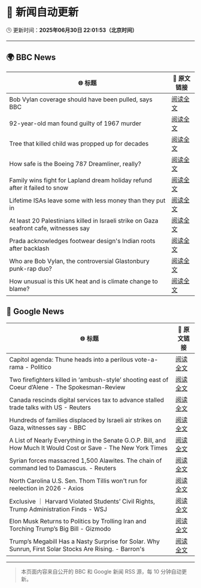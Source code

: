 # 🧠 新闻自动更新

🕒 更新时间：**2025年06月30日 22:01:53（北京时间）**

---

## 🌍 BBC News

| 🌐 标题 | 🔗 原文链接 |
|--------|-------------|
| Bob Vylan coverage should have been pulled, says BBC | [阅读全文](https://www.bbc.com/news/articles/c75rr6g96z4o) |
| 92-year-old man found guilty of 1967 murder | [阅读全文](https://www.bbc.com/news/articles/cgk3jyl5prvo) |
| Tree that killed child was propped up for decades | [阅读全文](https://www.bbc.com/news/articles/cj4eexvw59xo) |
| How safe is the Boeing 787 Dreamliner, really? | [阅读全文](https://www.bbc.com/news/articles/cwyq7vgq2e5o) |
| Family wins fight for Lapland dream holiday refund after it failed to snow | [阅读全文](https://www.bbc.com/news/articles/c994pmv77gro) |
| Lifetime ISAs leave some with less money than they put in | [阅读全文](https://www.bbc.com/news/articles/c93kgye03j9o) |
| At least 20 Palestinians killed in Israeli strike on Gaza seafront cafe, witnesses say | [阅读全文](https://www.bbc.com/news/articles/c62884y1pl5o) |
| Prada acknowledges footwear design's Indian roots after backlash | [阅读全文](https://www.bbc.com/news/articles/cj4e24n20wwo) |
| Who are Bob Vylan, the controversial Glastonbury punk-rap duo? | [阅读全文](https://www.bbc.com/news/articles/cev00ygvxjgo) |
| How unusual is this UK heat and is climate change to blame? | [阅读全文](https://www.bbc.com/news/articles/c2k1103vljqo) |

## 📰 Google News

| 🌐 标题 | 🔗 原文链接 |
|--------|-------------|
| Capitol agenda: Thune heads into a perilous vote-a-rama - Politico | [阅读全文](https://news.google.com/rss/articles/CBMirwFBVV95cUxQSEFGanJMTU1xeDhPaU5kblRHanVZeFRWeTJGdDJFSVJiUjk4MEJmdXRLcmVIVUhWYXRESTVXLXlrOXZoNEpNZWlGRS0wLWJEUktydFNrYUxpZXktcmRnQjNwd0o2WXBWYVNELWhWMjd1SXg5cGdvc0dsRDJrWkxiYkc1Vlg4Vms5Y0JGWkw4b2JGaENkZWR6R0FGSHhYRllTamxJWmJkVDQ4U1p3X3JZ?oc=5) |
| Two firefighters killed in ‘ambush-style’ shooting east of Coeur d’Alene - The Spokesman-Review | [阅读全文](https://news.google.com/rss/articles/CBMingFBVV95cUxPODZRTlNlWDNRUjZqZkZjanFhWC11NVB4V0hvQWdzZFo2cm03YzIydUU5emR0ekxxM2xGbUZMSWxVNU02X3J1dnZVOUF5eFBDaFRvWTVFV0RsSEk3aXZ3OFVJTXp2bWdORm5heTFGdG1HVGo1TmxSenpQTUVxWm9QTjRBVXJZZlJ5eDZTR3dFZ29YdjNvMmZUc2JxX2N4dw?oc=5) |
| Canada rescinds digital services tax to advance stalled trade talks with US - Reuters | [阅读全文](https://news.google.com/rss/articles/CBMiuwFBVV95cUxPeEpac0pXcTlxR3Yyem5lWTludkhFbTBYcFk2RHAyNURZb2J1T09mc09NVDFVOFRWb2oxZURRc3BZQ0hlUW5CRE9kRGcwdEk0czZHaWxPZkdWdTRKTGxMUHpjVTJOYXJiSnZUdVpjc0J3OWtRclhocjAwVUlLU1NoQ0pJTks5cnEtenBkd0hxT19OQ011RnZ4QWstSHR4dV9TLXJiMzIxSS1fRjdWajc5TXNKZ1pkTVE1TjBN?oc=5) |
| Hundreds of families displaced by Israeli air strikes on Gaza, witnesses say - BBC | [阅读全文](https://news.google.com/rss/articles/CBMiWkFVX3lxTFA3bHFrYXpycXF5Y0MyUGZOWDlNa1k5eHl5cDEydW9KN0dZZ1dkYktSVHFWTjZLdTBnMTVaclZ4c3ZQVnNnTkMwRDZZOXBDRjMtdEEtaTlhdjl4UdIBX0FVX3lxTE1UT01nZWtkSXBOd3Nia0RqMTZVb05EUWZjWTBjWHZpaWd6bktueWk3ZkZwS1BlUGJaM09HU2lCRG1YWnBxYXVUbm5jUWVwNHFUZFFKRzAyYjM4dHNQYkhj?oc=5) |
| A List of Nearly Everything in the Senate G.O.P. Bill, and How Much It Would Cost or Save - The New York Times | [阅读全文](https://news.google.com/rss/articles/CBMijgFBVV95cUxNUVg3SGRjOWJWTXp6TFBJS254cHZZM2Mwd1VhRG4za3VLeWJqWi15dm5mU2VlOWl1RjVsaVg1TnY3VExMSlpIWXJ3VVJ0dS10TmFKV1B6T0pHUWdMY1RUM1Bxc2M0Q3dQT2JXd1g3ei0tc0lWakJoX3ZaMkFZeTlmOW5HOUdIX2o3azZzeFhR?oc=5) |
| Syrian forces massacred 1,500 Alawites. The chain of command led to Damascus. - Reuters | [阅读全文](https://news.google.com/rss/articles/CBMitgFBVV95cUxOWlZWMERCRUNqV200YjkzRlY5YnRzSDBKUkExbWZIVEczWVZTZlhWZUxOcEwwbDhEODNreFNLMUhCSWplU01RdmpVUzE2ak4taE1XZVBiVlBrNU5lak5uMVJ1VExfWTZtcFdFZEU5UUt0TmU3X1BKN0loWF80QnJ4QlFPS2JGM3dRV1oxQzBST0s5Zzd1VDlSdDJNTVF0bmJoVk1NNkc3RUhHUGhPR2RuQ2phbzVHQQ?oc=5) |
| North Carolina U.S. Sen. Thom Tillis won't run for reelection in 2026 - Axios | [阅读全文](https://news.google.com/rss/articles/CBMifkFVX3lxTE5CVGMwWVF2U2dpeVRMSjJYc0V4a1hmd0hxZnBJWVVRU0hpYUFPZ3VJSVliSjNEc2g3eDFGTXlwcTRjcDhWbmkxWTY3Z25tM0h5ZHdVblc3T2VOVjI3XzRYV2hHQlBKeWtHaS1HVDFLbE10LVdaZ2VJN3pzSnFtUQ?oc=5) |
| Exclusive ｜ Harvard Violated Students’ Civil Rights, Trump Administration Finds - WSJ | [阅读全文](https://news.google.com/rss/articles/CBMisgFBVV95cUxOZlZpUWtxOGI5R3NZcXVwTE54SDRaYWNkWTUyOTdiVGwySUUyTHFVRm5aU0I5LTBuRXZCYmRwZXRuMlRsU05tOW9oVS1iVEU3Wk9SdFFYSlRHWHoxcGJJbm5ENUt6bk1BelRwYmJCNkpMY3paQkFTZ0c0dHNUOXlSYXVlTjFlTEJ4cXZOOTBITDJudzZjNlYtVXVZWndUcC1VSG1FcFYtODJ3OE5zNEF3ZDhn?oc=5) |
| Elon Musk Returns to Politics by Trolling Iran and Torching Trump’s Big Bill - Gizmodo | [阅读全文](https://news.google.com/rss/articles/CBMiqgFBVV95cUxOMWp4dHEyRGtKN3BHLU00Y0xwRFhlMjdZS0RIUFRTOVZUNVBTUUlkdHBHMF9KeER6QzhvVDAyNHppQk9Wc21DRTJwR3NDZklRRmJEZzdiNWlLOHVkRDZib3ZsSVkzVlJ6Q1dYUklOM0NEWUJrT3k5RFNQWnUtWFltX1V2LUR4d2VkQjRyb1B5Mjk2QzdRMWU4OWJFOVJURE1oT296RzNCUDV2Zw?oc=5) |
| Trump’s Megabill Has a Nasty Surprise for Solar. Why Sunrun, First Solar Stocks Are Rising. - Barron's | [阅读全文](https://news.google.com/rss/articles/CBMijgFBVV95cUxNZGJJSDJWb3dnZDJaN1lNT1ZFTXBoN1pKb011VEkxMVJzdUVFTUM5RUZJSHZESWNhX2dKUGdLTXlSelpqZC1TLWFWWG9wdWc2YzROeWhaR1g4RzZBelFETUhremNTZ0RpeTE5MlZ4ek9YRklYT3Z1QVlPRGRKVDY4ZDA1Zk4yWUJpMXRjSGlB?oc=5) |

---
> 本页面内容来自公开的 BBC 和 Google 新闻 RSS 源，每 10 分钟自动更新。